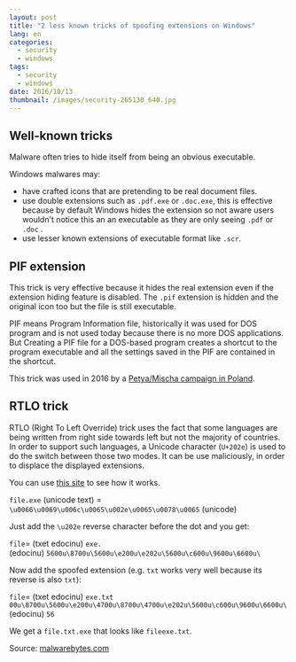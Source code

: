 ```yaml
---
layout: post
title: "2 less known tricks of spoofing extensions on Windows"
lang: en
categories:
  - security
  - windows
tags:
  - security
  - windows
date: 2016/10/13
thumbnail: /images/security-265130_640.jpg
---
```

## Well-known tricks

Malware often tries to hide itself from being an obvious executable.

Windows malwares may:
+ have crafted icons that are pretending to be real document files.
+ use double extensions such as `.pdf.exe` or `.doc.exe`, this is effective because by default Windows hides the extension so not aware users wouldn't notice this an an executable as they are only seeing `.pdf` or `.doc` .
+ use lesser known extensions of executable format like `.scr`.

## PIF extension

This trick is very effective because it hides the real extension even if the extension hiding feature is disabled.
The `.pif` extension is hidden and the original icon too but the file is still executable.

PIF means Program Information file, historically it was used for DOS program and is not used today because there is no more DOS applications. But Creating a PIF file for a DOS-based program creates a shortcut to the program executable and all the settings saved in the PIF are contained in the shortcut.

This trick was used in 2016 by a [Petya/Mischa campaign in Poland](https://blog.malwarebytes.com/cybercrime/2016/09/lesser-known-tricks-of-spoofing-extensions/).

## RTLO trick

RTLO (Right To Left Override) trick uses the fact that some languages are being written from right side towards left but not the majority of countries.
In order to support such languages, a Unicode character (`U+202e`) is used to do the switch between those two modes. It can be use maliciously, in order to displace the displayed extensions.


You can use [this site](https://www.branah.com/unicode-converter) to see how it works.

`file.exe` (unicode text) = `\u0066\u0069\u006c\u0065\u002e\u0065\u0078\u0065` (unicode)

Just add the `\u202e` reverse character before the dot and you get:

`file‮.exe` (unicode text) = `\u0066\u0069\u006c\u0065\u202e\u002e\u0065\u0078\u0065` (unicode)

Now add the spoofed extension (e.g. `txt` works very well because its reverse is also `txt`):

`file‮txt.exe` (unicode text) = `\u0066\u0069\u006c\u0065\u202e\u0074\u0078\u0074\u002e\u0065\u0078\u0065` (unicode)

We get a `file.txt.exe` that looks like `fileexe.txt`.

Source: [malwarebytes.com](https://blog.malwarebytes.com/cybercrime/2016/09/lesser-known-tricks-of-spoofing-extensions/)
